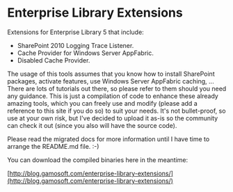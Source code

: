# Enterprise Library Extensions

Extensions for Enterprise Library 5 that include:
* SharePoint 2010 Logging Trace Listener.
* Cache Provider for Windows Server AppFabric.
* Disabled Cache Provider.

The usage of this tools assumes that you know how to install SharePoint packages, activate features, use Windows Server AppFabric caching, ... There are lots of tutorials out there, so please refer to them should you need any guidance. This is just a compilation of code to enhance these already amazing tools, which you can freely use and modify (please add a reference to this site if you do so) to suit your needs. It's not bullet-proof, so use at your own risk, but I've decided to upload it as-is so the community can check it out (since you also will have the source code).

Please read the migrated docs for more information until I have time to arrange the README.md file. :-)

You can download the compiled binaries here in the meantime:

[http://blog.gamosoft.com/enterprise-library-extensions/](http://blog.gamosoft.com/enterprise-library-extensions/)
